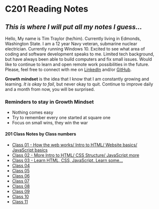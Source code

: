 # C201 Reading Notes

## *This is where I will put all my notes I guess...*

Hello, My name is Tim Traylor (he/him). Currently living in Edmonds, Washington State. I am a 12 year Navy veteran, submarine nuclear electrician. Currently running Windows 10. Excited to see what area of coding and software development speaks to me. Limited tech background, but have always been able to build computers and fix small issues. Would like to continue to learn and open remote work possibilities in the future.
Please, feel free to connect with me on [LinkedIn](https://www.linkedin.com/in/tim-traylor-8091b4137) and/or [GitHub](https://github.com/ttray310).

**Growth mindset** is the idea that I know that I am constantly growing and learning. *It is okay to fail*, but never okay to quit. Continue to improve daily and a month from now, you will be surprised.

<!-- ### Various Notes for Markdown
<!-- Good for commenting your Markdown AND blocking out Markdown that you don't want rendered. -->
<!-- Markdown is useful for Styling Text:

1. **Two asterisks make it Bold**  
2. _One underscore is Italic_  
3. **_Three asterisks are both Bold and Italic_** -->

### Reminders to stay in Growth Mindset

* Nothing comes easy
* Try to remember every one started at square one
* Focus on small wins, they win the war

#### 201 Class Notes by Class numbers

* [Class 01 - How the web works/ Intro to HTML/ Website basics/ JavaScript basics](class-01.md)
* [Class 02 - More Intro to HTML/ CSS Structure/ JavaScript more](class-02.md)
* [Class 03 - Learn HTML, CSS, JavaScript. Learn some...](class-03.md)
* [Class 04](class-04.md)
* [Class 05](class-05.md)
* [Class 06](class-06.md)
* [Class 07](class-07.md)
* [Class 08](class-08.md)
* [Class 09](class-09.md)
* [Class 10](class-10.md)
* [Class 11](class-11.md)